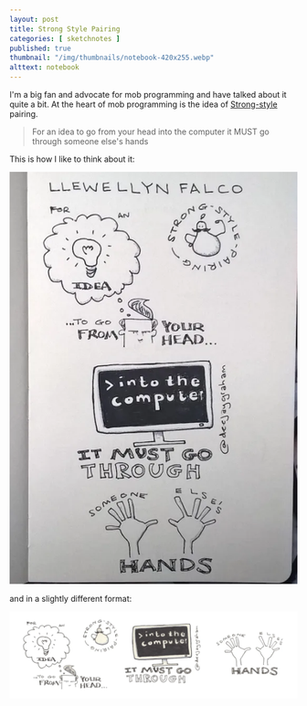 ```yaml
---
layout: post
title: Strong Style Pairing
categories: [ sketchnotes ]
published: true
thumbnail: "/img/thumbnails/notebook-420x255.webp"
alttext: notebook
---
```


I'm a big fan and advocate for mob programming and have talked about it
quite a bit. At the heart of mob programming is the idea of
<a href="https://llewellynfalco.blogspot.com/2014/06/llewellyns-strong-style-pairing.html" alt="link to Llewellyn Falcos post">Strong-style</a> pairing.

<blockquote>For an idea to go from your head into the computer 
it MUST go through someone else's hands</blockquote>


This is how I like to think about it:


<img src="/img/posts/strong-style-pairing/strong-style-pairing.webp" alt="strong style sketchnote"/>

and in a slightly different format:

<img src="/img/posts/strong-style-pairing/strong-style-pairing-landscape-lofi.webp" alt="strong style sketchnote"/>


